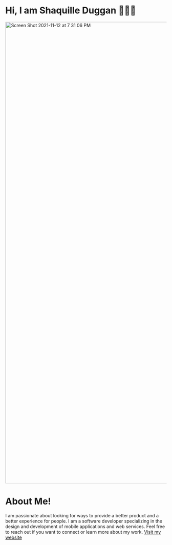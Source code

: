 <h1> Hi, I am Shaquille Duggan 👨🏿‍💻 </h1>
<img width="1440" alt="Screen Shot 2021-11-12 at 7 31 06 PM" src="https://user-images.githubusercontent.com/84408174/141599013-df775cab-4fe6-48b6-8a2e-ba929c2a788c.jpeg">
<h1>About Me!</h1>
<p>
  I am passionate about looking for ways to provide a better product and a better experience for people.
  I am a software developer specializing in the design and development of mobile applications and web services.
  Feel free to reach out if you want to connect or learn more about my work.
  <a href="https://shaqduggan.github.io/main.html">Visit my website</a>
</p>
<br>

